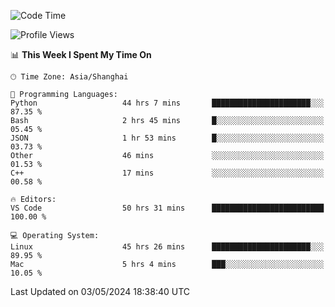 <!--START_SECTION:waka-->
![Code Time](http://img.shields.io/badge/Code%20Time-447%20hrs%2049%20mins-blue)

![Profile Views](http://img.shields.io/badge/Profile%20Views-0-blue)

📊 **This Week I Spent My Time On** 

```text
🕑︎ Time Zone: Asia/Shanghai

💬 Programming Languages: 
Python                   44 hrs 7 mins       ██████████████████████░░░   87.35 % 
Bash                     2 hrs 45 mins       █░░░░░░░░░░░░░░░░░░░░░░░░   05.45 % 
JSON                     1 hr 53 mins        █░░░░░░░░░░░░░░░░░░░░░░░░   03.73 % 
Other                    46 mins             ░░░░░░░░░░░░░░░░░░░░░░░░░   01.53 % 
C++                      17 mins             ░░░░░░░░░░░░░░░░░░░░░░░░░   00.58 % 

🔥 Editors: 
VS Code                  50 hrs 31 mins      █████████████████████████   100.00 % 

💻 Operating System: 
Linux                    45 hrs 26 mins      ██████████████████████░░░   89.95 % 
Mac                      5 hrs 4 mins        ███░░░░░░░░░░░░░░░░░░░░░░   10.05 % 
```


 Last Updated on 03/05/2024 18:38:40 UTC
<!--END_SECTION:waka-->
